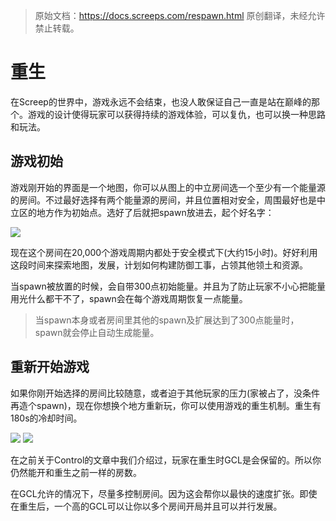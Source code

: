 > 原始文档：<https://docs.screeps.com/respawn.html>
> 原创翻译，未经允许禁止转载。

# 重生
在Screep的世界中，游戏永远不会结束，也没人敢保证自己一直是站在巅峰的那个。游戏的设计使得玩家可以获得持续的游戏体验，可以复仇，也可以换一种思路和玩法。

## 游戏初始
游戏刚开始的界面是一个地图，你可以从图上的中立房间选一个至少有一个能量源的房间。不过最好选择有两个能量源的房间，并且位置相对安全，周围最好也是中立区的地方作为初始点。选好了后就把spawn放进去，起个好名字：

![](https://docs.screeps.com/img/CreateSpawn.png)

现在这个房间在20,000个游戏周期内都处于安全模式下(大约15小时)。好好利用这段时间来探索地图，发展，计划如何构建防御工事，占领其他领土和资源。

当spawn被放置的时候，会自带300点初始能量。并且为了防止玩家不小心把能量用光什么都干不了，spawn会在每个游戏周期恢复一点能量。

> 当spawn本身或者房间里其他的spawn及扩展达到了300点能量时，spawn就会停止自动生成能量。

## 重新开始游戏
如果你刚开始选择的房间比较随意，或者迫于其他玩家的压力(家被占了，没条件再造个spawn)，现在你想换个地方重新玩，你可以使用游戏的重生机制。重生有180s的冷却时间。

![](https://docs.screeps.com/img/Respawn.png)
![](https://docs.screeps.com/img/RespawnConfirm.png)

在之前关于Control的文章中我们介绍过，玩家在重生时GCL是会保留的。所以你仍然能开和重生之前一样的房数。

在GCL允许的情况下，尽量多控制房间。因为这会帮你以最快的速度扩张。即使在重生后，一个高的GCL可以让你以多个房间开局并且可以并行发展。
